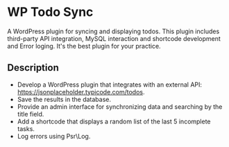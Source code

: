 # WP Todo Sync

A WordPress plugin for syncing and displaying todos.
This plugin includes third-party API integration, MySQL interaction and shortcode development and Error loging.
It's the best plugin for your practice.

## Description

- Develop a WordPress plugin that integrates with an external API: https://jsonplaceholder.typicode.com/todos.
- Save the results in the database.
- Provide an admin interface for synchronizing data and searching by the title field.
- Add a shortcode that displays a random list of the last 5 incomplete tasks.
- Log errors using Psr\Log.
